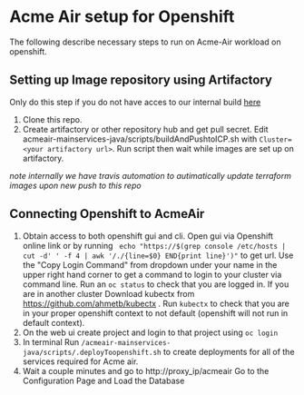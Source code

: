 # Acme Air setup for Openshift

The following describe necessary steps to run on Acme-Air workload on openshift.

## Setting up Image repository using Artifactory
Only do this step if you do not have acces to our internal build [here](https://na.artifactory.swg-devops.com/artifactory/webapp/#/artifacts/browse/tree/General/sys-ltic-docker-local/acmeair)
1. Clone this repo.
2. Create artifactory or other repository hub and get pull secret. Edit acmeair-mainservices-java/scripts/buildAndPushtoICP.sh with `Cluster=<your artifactory url>`. Run script then wait while images are set up on artifactory.

*note internally we have travis automation to autimatically update terraform images upon new push to this repo*

## Connecting Openshift to AcmeAir
1. Obtain access to both openshift gui and cli. Open gui via Openshift online link or by running ` echo "https://$(grep console /etc/hosts | cut -d' ' -f 4 | awk '/./{line=$0} END{print line}')"` to get url. Use the  "Copy Login Command" from dropdown under your name in the upper right hand corner to get a command to login to your cluster via command line. Run an `oc status` to check that you are logged in. If you are in another cluster Download kubectx from https://github.com/ahmetb/kubectx . Run `kubectx` to check that you are in your proper openshift context to not default (openshift will not run in default context).
2. On the web ui create project and login to that project using `oc login`
3. In terminal Run `/acmeair-mainservices-java/scripts/.deployToopenshift.sh` to create deployments for all of the services required for Acme air. 
4. Wait a couple minutes and go to http://proxy_ip/acmeair
Go to the Configuration Page and Load the Database

